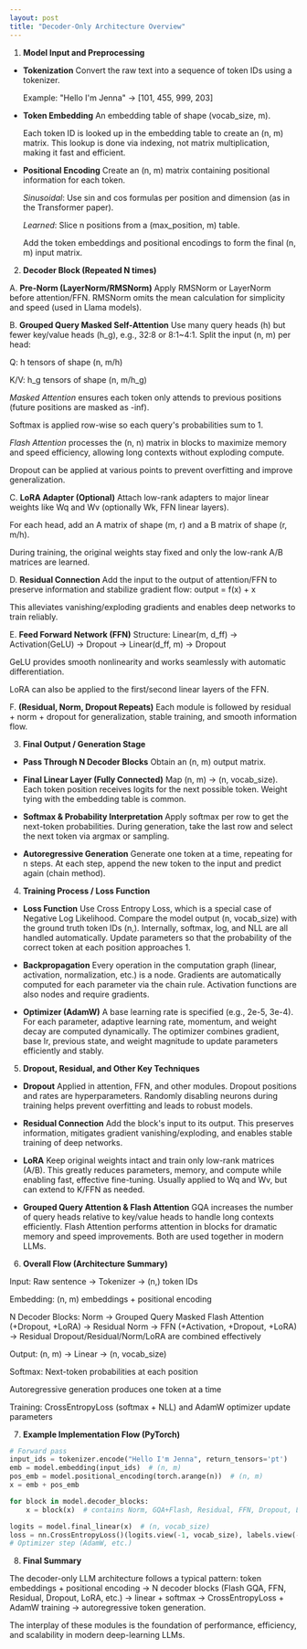 ```yaml
---
layout: post
title: "Decoder-Only Architecture Overview"
---
```


1. **Model Input and Preprocessing**

- **Tokenization**
  Convert the raw text into a sequence of token IDs using a tokenizer.
  
  Example: "Hello I'm Jenna" → [101, 455, 999, 203]

- **Token Embedding**
  An embedding table of shape (vocab_size, m).
  
  Each token ID is looked up in the embedding table to create an (n, m) matrix.
  This lookup is done via indexing, not matrix multiplication, making it fast and efficient.

- **Positional Encoding**
  Create an (n, m) matrix containing positional information for each token.
  
  *Sinusoidal*: Use sin and cos formulas per position and dimension (as in the Transformer paper).
  
  *Learned*: Slice n positions from a (max_position, m) table.
  
  Add the token embeddings and positional encodings to form the final (n, m) input matrix.

2. **Decoder Block (Repeated N times)**

A. **Pre-Norm (LayerNorm/RMSNorm)**
  Apply RMSNorm or LayerNorm before attention/FFN.
  RMSNorm omits the mean calculation for simplicity and speed (used in Llama models).

B. **Grouped Query Masked Self-Attention**
  Use many query heads (h) but fewer key/value heads (h_g), e.g., 32:8 or 8:1~4:1.
  Split the input (n, m) per head:
  
  Q: h tensors of shape (n, m/h)
  
  K/V: h_g tensors of shape (n, m/h_g)
  
  *Masked Attention* ensures each token only attends to previous positions (future positions are masked as -inf).
  
  Softmax is applied row-wise so each query's probabilities sum to 1.
  
  *Flash Attention* processes the (n, n) matrix in blocks to maximize memory and speed efficiency, allowing long contexts without exploding compute.
  
  Dropout can be applied at various points to prevent overfitting and improve generalization.

C. **LoRA Adapter (Optional)**
  Attach low-rank adapters to major linear weights like Wq and Wv (optionally Wk, FFN linear layers).
  
  For each head, add an A matrix of shape (m, r) and a B matrix of shape (r, m/h).
  
  During training, the original weights stay fixed and only the low-rank A/B matrices are learned.

D. **Residual Connection**
  Add the input to the output of attention/FFN to preserve information and stabilize gradient flow:
  output = f(x) + x
  
  This alleviates vanishing/exploding gradients and enables deep networks to train reliably.

E. **Feed Forward Network (FFN)**
  Structure: Linear(m, d_ff) → Activation(GeLU) → Dropout → Linear(d_ff, m) → Dropout
  
  GeLU provides smooth nonlinearity and works seamlessly with automatic differentiation.
  
  LoRA can also be applied to the first/second linear layers of the FFN.

F. **(Residual, Norm, Dropout Repeats)**
  Each module is followed by residual + norm + dropout for generalization, stable training, and smooth information flow.

3. **Final Output / Generation Stage**

- **Pass Through N Decoder Blocks**
  Obtain an (n, m) output matrix.

- **Final Linear Layer (Fully Connected)**
  Map (n, m) → (n, vocab_size).
  Each token position receives logits for the next possible token.
  Weight tying with the embedding table is common.

- **Softmax & Probability Interpretation**
  Apply softmax per row to get the next-token probabilities.
  During generation, take the last row and select the next token via argmax or sampling.

- **Autoregressive Generation**
  Generate one token at a time, repeating for n steps.
  At each step, append the new token to the input and predict again (chain method).

4. **Training Process / Loss Function**

- **Loss Function**
  Use Cross Entropy Loss, which is a special case of Negative Log Likelihood.
  Compare the model output (n, vocab_size) with the ground truth token IDs (n,).
  Internally, softmax, log, and NLL are all handled automatically.
  Update parameters so that the probability of the correct token at each position approaches 1.

- **Backpropagation**
  Every operation in the computation graph (linear, activation, normalization, etc.) is a node.
  Gradients are automatically computed for each parameter via the chain rule.
  Activation functions are also nodes and require gradients.

- **Optimizer (AdamW)**
  A base learning rate is specified (e.g., 2e-5, 3e-4).
  For each parameter, adaptive learning rate, momentum, and weight decay are computed dynamically.
  The optimizer combines gradient, base lr, previous state, and weight magnitude to update parameters efficiently and stably.

5. **Dropout, Residual, and Other Key Techniques**

- **Dropout**
  Applied in attention, FFN, and other modules.
  Dropout positions and rates are hyperparameters.
  Randomly disabling neurons during training helps prevent overfitting and leads to robust models.

- **Residual Connection**
  Add the block's input to its output.
  This preserves information, mitigates gradient vanishing/exploding, and enables stable training of deep networks.

- **LoRA**
  Keep original weights intact and train only low-rank matrices (A/B).
  This greatly reduces parameters, memory, and compute while enabling fast, effective fine-tuning.
  Usually applied to Wq and Wv, but can extend to K/FFN as needed.

- **Grouped Query Attention & Flash Attention**
  GQA increases the number of query heads relative to key/value heads to handle long contexts efficiently.
  Flash Attention performs attention in blocks for dramatic memory and speed improvements.
  Both are used together in modern LLMs.

6. **Overall Flow (Architecture Summary)**

Input: Raw sentence → Tokenizer → (n,) token IDs

Embedding: (n, m) embeddings + positional encoding

N Decoder Blocks:
  Norm → Grouped Query Masked Flash Attention (+Dropout, +LoRA) → Residual
  Norm → FFN (+Activation, +Dropout, +LoRA) → Residual
  Dropout/Residual/Norm/LoRA are combined effectively

Output: (n, m) → Linear → (n, vocab_size)

Softmax: Next-token probabilities at each position

Autoregressive generation produces one token at a time

Training: CrossEntropyLoss (softmax + NLL) and AdamW optimizer update parameters

7. **Example Implementation Flow (PyTorch)**

```python
# Forward pass
input_ids = tokenizer.encode("Hello I'm Jenna", return_tensors='pt')
emb = model.embedding(input_ids)  # (n, m)
pos_emb = model.positional_encoding(torch.arange(n))  # (n, m)
x = emb + pos_emb

for block in model.decoder_blocks:
    x = block(x)  # contains Norm, GQA+Flash, Residual, FFN, Dropout, LoRA

logits = model.final_linear(x)  # (n, vocab_size)
loss = nn.CrossEntropyLoss()(logits.view(-1, vocab_size), labels.view(-1))
# Optimizer step (AdamW, etc.)
```

8. **Final Summary**

The decoder-only LLM architecture follows a typical pattern:
  token embeddings + positional encoding → N decoder blocks (Flash GQA, FFN, Residual, Dropout, LoRA, etc.) → linear + softmax → CrossEntropyLoss + AdamW training → autoregressive token generation.

The interplay of these modules is the foundation of performance, efficiency, and scalability in modern deep-learning LLMs.
